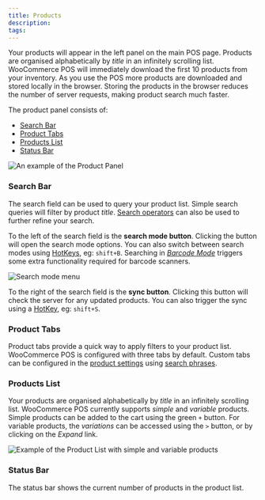 ```yaml
---
title: Products
description:  
tags: 
---
```


Your products will appear in the left panel on the main POS page. 
Products are organised alphabetically by _title_ in an infinitely scrolling list. 
WooCommerce POS will immediately download the first 10 products from your inventory. 
As you use the POS more products are downloaded and stored locally in the browser. 
Storing the products in the browser reduces the number of server requests, making product search much faster.

The product panel consists of:

* [Search Bar](#search-bar)
* [Product Tabs](#product-tabs)
* [Products List](#products-list)
* [Status Bar](#status-bar)

![An example of the Product Panel](http://wcpos.com/wp-content/uploads/2017/03/products-panel.png)


### Search Bar

The search field can be used to query your product list. 
Simple search queries will filter by product _title_. 
[Search operators](./products/searching-filtering.md) can also be used to further refine your search. 

To the left of the search field is the **search mode button**. 
Clicking the button will open the search mode options. 
You can also switch between search modes using [HotKeys](./hotkeys.md), eg: `shift+B`.
Searching in [_Barcode Mode_](./products/barcode-scanning.md) triggers some extra functionality required for barcode scanners.

![Search mode menu](http://wcpos.com/wp-content/uploads/2017/03/scan-barcode.png)

To the right of the search field is the **sync button**. 
Clicking this button will check the server for any updated products. 
You can also trigger the sync using a [HotKey](./hotkeys.md), eg: `shift+S`.


### Product Tabs

Product tabs provide a quick way to apply filters to your product list. 
WooCommerce POS is configured with three tabs by default. 
Custom tabs can be configured in the [product settings](/how-to/configure/products.md#product-tabs) using [search phrases](./products/searching-filtering.md). 


### Products List

Your products are organised alphabetically by _title_ in an infinitely scrolling list. 
WooCommerce POS currently supports _simple_ and _variable_ products. 
Simple products can be added to the cart using the green `+` button. 
For variable products, the _variations_ can be accessed using the `>` button, or by clicking on the _Expand_ link.

![Example of the Product List with simple and variable products](http://wcpos.com/wp-content/uploads/2017/03/product-list.png)


### Status Bar

The status bar shows the current number of products in the product list.